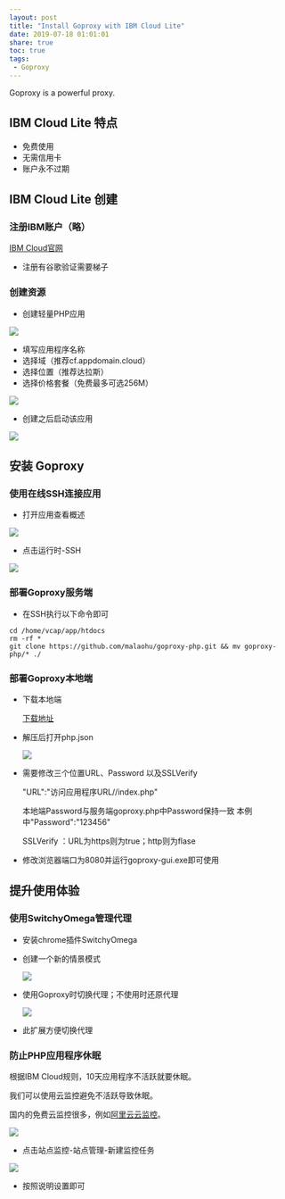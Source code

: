 ```yaml
---
layout: post
title: "Install Goproxy with IBM Cloud Lite"
date: 2019-07-18 01:01:01
share: true
toc: true
tags: 
 - Goproxy
---
```


Goproxy is a powerful proxy.

## IBM Cloud Lite 特点

- 免费使用
- 无需信用卡
- 账户永不过期

## IBM Cloud Lite 创建

### 注册IBM账户（略）

[IBM Cloud官网](https://cloud.ibm.com/)

- 注册有谷歌验证需要梯子

### 创建资源

- 创建轻量PHP应用

![](https://i.loli.net/2019/07/18/5d304c07597c026701.png)



- 填写应用程序名称
- 选择域（推荐cf.appdomain.cloud）
- 选择位置（推荐达拉斯）
- 选择价格套餐（免费最多可选256M）

![](https://i.loli.net/2019/07/18/5d304cd9efc4b73464.png)

- 创建之后启动该应用

![](https://i.loli.net/2019/07/18/5d304e0adf4c124800.png)

## 安装 Goproxy

### 使用在线SSH连接应用

- 打开应用查看概述

![](https://i.loli.net/2019/07/18/5d304f6c869e518546.png)

- 点击运行时-SSH

![](https://i.loli.net/2019/07/18/5d304fce9e92d85479.png)

### 部署Goproxy服务端

- 在SSH执行以下命令即可

```
cd /home/vcap/app/htdocs
rm -rf *
git clone https://github.com/malaohu/goproxy-php.git && mv goproxy-php/* ./
```

### 部署Goproxy本地端

- 下载本地端

  [下载地址](https://pan.black1ce.com/GAE%E7%B1%BB%E4%BB%A3%E7%90%86/Goproxy%2064%E4%BD%8D.7z)

- 解压后打开php.json

  ![](https://i.loli.net/2019/07/18/5d30540907ea457856.png)

- 需要修改三个位置URL、Password 以及SSLVerify

  "URL":"访问应用程序URL//index.php"

  本地端Password与服务端goproxy.php中Password保持一致 本例中"Password":"123456"

  SSLVerify ：URL为https则为true；http则为flase

- 修改浏览器端口为8080并运行goproxy-gui.exe即可使用



## 提升使用体验

### 使用SwitchyOmega管理代理

- 安装chrome插件SwitchyOmega

- 创建一个新的情景模式

  ![](https://i.loli.net/2019/07/18/5d3056f77e8f587733.png)

- 使用Goproxy时切换代理；不使用时还原代理

  ![](https://i.loli.net/2019/07/18/5d30573c88d8e93437.png)

- 此扩展方便切换代理



### 防止PHP应用程序休眠

根据IBM Cloud规则，10天应用程序不活跃就要休眠。

我们可以使用云监控避免不活跃导致休眠。

国内的免费云监控很多，例如[阿里云云监控](https://www.aliyun.com/product/jiankong/)。

![](https://i.loli.net/2019/07/18/5d305917a661467035.png)

- 点击站点监控-站点管理-新建监控任务

![](https://i.loli.net/2019/07/18/5d30598c98e2f46155.png)

- 按照说明设置即可